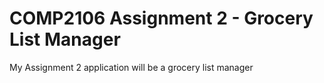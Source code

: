 <h1>COMP2106 Assignment 2 - Grocery List Manager</h1>
<p>My Assignment 2 application will be a grocery list manager</p>